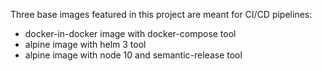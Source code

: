 Three base images featured in this project are meant for CI/CD pipelines:

- docker-in-docker image with docker-compose tool
- alpine image with helm 3 tool
- alpine image with node 10 and semantic-release tool
